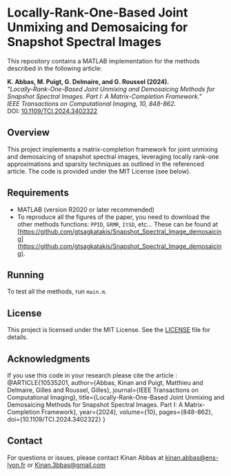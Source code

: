 # Locally-Rank-One-Based Joint Unmixing and Demosaicing for Snapshot Spectral Images

This repository contains a MATLAB implementation for the methods described in the following article:

**K. Abbas, M. Puigt, G. Delmaire, and G. Roussel (2024).**  
*"Locally-Rank-One-Based Joint Unmixing and Demosaicing Methods for Snapshot Spectral Images. Part I: A Matrix-Completion Framework."*  
*IEEE Transactions on Computational Imaging, 10, 848-862.*  
DOI: [10.1109/TCI.2024.3402322](https://doi.org/10.1109/TCI.2024.3402322)

## Overview
This project implements a matrix-completion framework for joint unmixing and demosaicing of snapshot spectral images, leveraging locally rank-one approximations and sparsity techniques as outlined in the referenced article. The code is provided under the MIT License (see below).

## Requirements
- MATLAB (version R2020 or later recommended)
- To reproduce all the figures of the paper, you need to download the other methods functions: `PPID`, `GRMR`, `ItSD`, etc... These can be found at [https://github.com/gtsagkatakis/Snapshot_Spectral_Image_demosaicing](https://github.com/gtsagkatakis/Snapshot_Spectral_Image_demosaicing).

## Running
To test all the methods, run `main.m`.

## License
This project is licensed under the MIT License. See the [LICENSE](LICENSE) file for details.


## Acknowledgments
If you use this code in your research please cite the article :
@ARTICLE{10535201,
author={Abbas, Kinan and Puigt, Matthieu and Delmaire, Gilles and Roussel, Gilles},
journal={IEEE Transactions on Computational Imaging},
title={Locally-Rank-One-Based Joint Unmixing and Demosaicing Methods for Snapshot Spectral Images. Part I: A Matrix-Completion Framework},
year={2024},
volume={10},
pages={848-862},
doi={10.1109/TCI.2024.3402322}
}


## Contact
For questions or issues, please contact Kinan Abbas at kinan.abbas@ens-lyon.fr or Kinan.3bbas@gmail.com